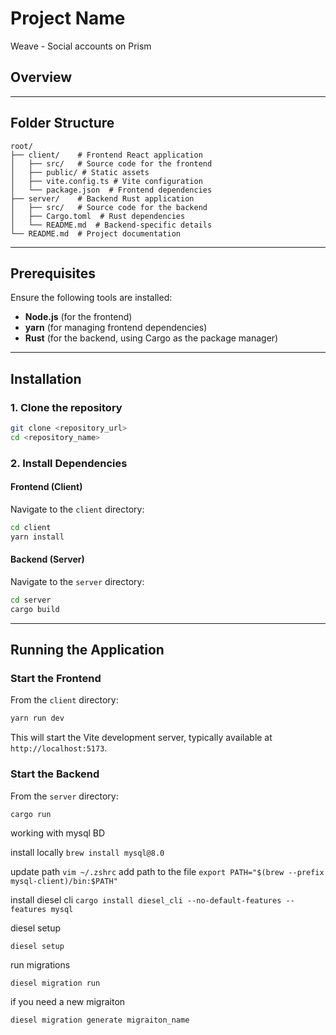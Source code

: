 # Project Name

Weave - Social accounts on Prism

## Overview

---

## Folder Structure

```
root/
├── client/    # Frontend React application
│   ├── src/   # Source code for the frontend
│   ├── public/ # Static assets
│   ├── vite.config.ts # Vite configuration
│   └── package.json  # Frontend dependencies
├── server/    # Backend Rust application
│   ├── src/   # Source code for the backend
│   ├── Cargo.toml  # Rust dependencies
│   └── README.md  # Backend-specific details
└── README.md  # Project documentation
```

---

## Prerequisites

Ensure the following tools are installed:

- **Node.js** (for the frontend)
- **yarn** (for managing frontend dependencies)
- **Rust** (for the backend, using Cargo as the package manager)

---

## Installation

### 1. Clone the repository

```bash
git clone <repository_url>
cd <repository_name>
```

### 2. Install Dependencies

#### Frontend (Client)

Navigate to the `client` directory:

```bash
cd client
yarn install
```

#### Backend (Server)

Navigate to the `server` directory:

```bash
cd server
cargo build
```

---

## Running the Application

### Start the Frontend

From the `client` directory:

```bash
yarn run dev
```

This will start the Vite development server, typically available at `http://localhost:5173`.

### Start the Backend

From the `server` directory:

```bash
cargo run
```

working with mysql BD

install locally
`brew install mysql@8.0`

update path
`vim ~/.zshrc`
add path to the file
`export PATH="$(brew --prefix mysql-client)/bin:$PATH"`

install diesel cli
`cargo install diesel_cli --no-default-features --features mysql`

diesel setup

`diesel setup`

run migrations

`diesel migration run`

if you need a new migraiton

`diesel migration generate migraiton_name`
